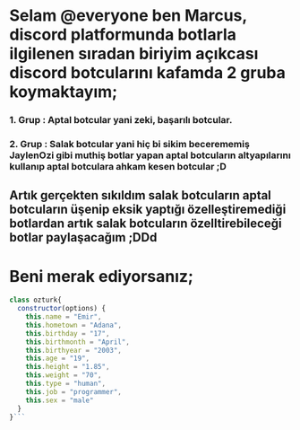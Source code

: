 # Selam @everyone ben Marcus, discord platformunda botlarla ilgilenen sıradan biriyim açıkcası discord botcularını kafamda 2 gruba koymaktayım;

### 1. Grup : Aptal botcular yani zeki, başarılı botcular.

### 2. Grup : Salak botcular yani hiç bi sikim becerememiş JaylenOzi gibi muthiş botlar yapan aptal botcuların altyapılarını kullanıp aptal botculara ahkam kesen botcular ;D 

## Artık gerçekten sıkıldım salak botcuların aptal botcuların üşenip eksik yaptığı özelleştiremediği botlardan artık salak botcuların özelltirebileceği botlar paylaşacağım ;DDd

# Beni merak ediyorsanız;

```js
class ozturk{
  constructor(options) {
    this.name = "Emir",
    this.hometown = "Adana",
    this.birthday = "17",
    this.birthmonth = "April",
    this.birthyear = "2003",
    this.age = "19",
    this.height = "1.85",
    this.weight = "70",
    this.type = "human",
    this.job = "programmer",
    this.sex = "male"
  }
}```
